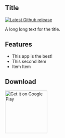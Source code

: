 ## Title

[![Latest Github release](https://img.shields.io/github/v/release/je2rymouse/MyNotes?style=plastic)](https://github.com/je2rymouse/MyNotes/releases/latest)

A long long text for the title.

## Features

- This app is the best!
- This second item
- Item Item

## Download

<p><a href="https://github.com">
    <img alt="Get it on Google Play" title="Google Play" src="https://i.ibb.co/BnzV9tJ/get-it-on-google-play.png" width="140">
</a></p>
